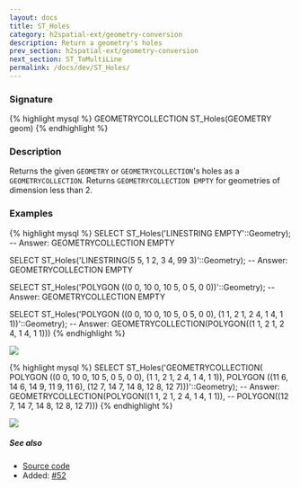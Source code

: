 ```yaml
---
layout: docs
title: ST_Holes
category: h2spatial-ext/geometry-conversion
description: Return a geometry's holes
prev_section: h2spatial-ext/geometry-conversion
next_section: ST_ToMultiLine
permalink: /docs/dev/ST_Holes/
---
```


### Signature

{% highlight mysql %}
GEOMETRYCOLLECTION ST_Holes(GEOMETRY geom)
{% endhighlight %}

### Description

Returns the given `GEOMETRY` or `GEOMETRYCOLLECTION`'s holes as a
`GEOMETRYCOLLECTION`. Returns `GEOMETRYCOLLECTION EMPTY` for geometries of
dimension less than 2.

### Examples

{% highlight mysql %}
SELECT ST_Holes('LINESTRING EMPTY'::Geometry);
-- Answer: GEOMETRYCOLLECTION EMPTY

SELECT ST_Holes('LINESTRING(5 5, 1 2, 3 4, 99 3)'::Geometry);
-- Answer: GEOMETRYCOLLECTION EMPTY

SELECT ST_Holes('POLYGON ((0 0, 10 0, 10 5, 0 5, 0 0))'::Geometry);
-- Answer: GEOMETRYCOLLECTION EMPTY

SELECT ST_Holes('POLYGON ((0 0, 10 0, 10 5, 0 5, 0 0),
                          (1 1, 2 1, 2 4, 1 4, 1 1))'::Geometry);
-- Answer: GEOMETRYCOLLECTION(POLYGON((1 1, 2 1, 2 4, 1 4, 1 1)))
{% endhighlight %}

<img class="displayed" src="../ST_Holes_1.png"/>

{% highlight mysql %}
SELECT ST_Holes('GEOMETRYCOLLECTION(
                POLYGON ((0 0, 10 0, 10 5, 0 5, 0 0),
                         (1 1, 2 1, 2 4, 1 4, 1 1)),
                POLYGON ((11 6, 14 6, 14 9, 11 9, 11 6),
                         (12 7, 14 7, 14 8, 12 8, 12 7)))'::Geometry);
-- Answer: GEOMETRYCOLLECTION(POLYGON((1 1, 2 1, 2 4, 1 4, 1 1)),
--                            POLYGON((12 7, 14 7, 14 8, 12 8, 12 7)))
{% endhighlight %}

<img class="displayed" src="../ST_Holes_2.png"/>

##### See also

* <a href="https://github.com/irstv/H2GIS/blob/master/h2spatial-ext/src/main/java/org/h2gis/h2spatialext/function/spatial/convert/ST_Holes.java" target="_blank">Source code</a>
* Added: <a href="https://github.com/irstv/H2GIS/pull/52" target="_blank">#52</a>
